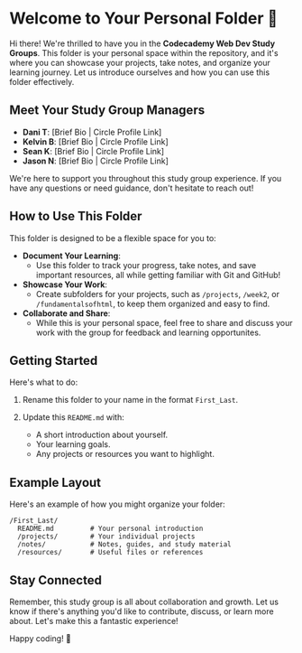 # Welcome to Your Personal Folder 🎉

Hi there! We're thrilled to have you in the **Codecademy Web Dev Study Groups**. This folder is your personal space within the repository, and it's where you can showcase your projects, take notes, and organize your learning journey. Let us introduce ourselves and how you can use this folder effectively.

## Meet Your Study Group Managers

- **Dani T**: [Brief Bio | Circle Profile Link]
- **Kelvin B**: [Brief Bio | Circle Profile Link]
- **Sean K**: [Brief Bio | Circle Profile Link]
- **Jason N**: [Brief Bio | Circle Profile Link]

We're here to support you throughout this study group experience. If you have any questions or need guidance, don't hesitate to reach out!

## How to Use This Folder

This folder is designed to be a flexible space for you to:

- **Document Your Learning**:
  - Use this folder to track your progress, take notes, and save important resources, all while getting familiar with Git and GitHub!
- **Showcase Your Work**:
  - Create subfolders for your projects, such as `/projects`, `/week2`, or `/fundamentalsofhtml`, to keep them organized and easy to find.
- **Collaborate and Share**:
  - While this is your personal space, feel free to share and discuss your work with the group for feedback and learning opportunites.

## Getting Started

Here's what to do:

1. Rename this folder to your name in the format `First_Last`.

2. Update this `README.md` with:

    - A short introduction about yourself.
    - Your learning goals.
    - Any projects or resources you want to highlight.

## Example Layout

Here's an example of how you might organize your folder:

```code
/First_Last/
  README.md         # Your personal introduction
  /projects/        # Your individual projects  
  /notes/           # Notes, guides, and study material
  /resources/       # Useful files or references
```

## Stay Connected

Remember, this study group is all about collaboration and growth. Let us know if there's anything you'd like to contribute, discuss, or learn more about. Let's make this a fantastic experience!

Happy coding! 🎉
